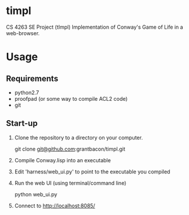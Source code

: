 timpl
===============

CS 4263 SE Project (tImpl)
Implementation of Conway's Game of Life in a web-browser.

Usage
=============

Requirements
-------------

+ python2.7
+ proofpad (or some way to compile ACL2 code)
+ git

Start-up
--------------

1. Clone the repository to a directory on your computer.

    git clone git@github.com:grantbacon/timpl.git

2. Compile Conway.lisp into an executable
3. Edit 'harness/web_ui.py' to point to the executable you compiled
4. Run the web UI (using terminal/command line)

    python web_ui.py

5. Connect to <http://localhost:8085/>
